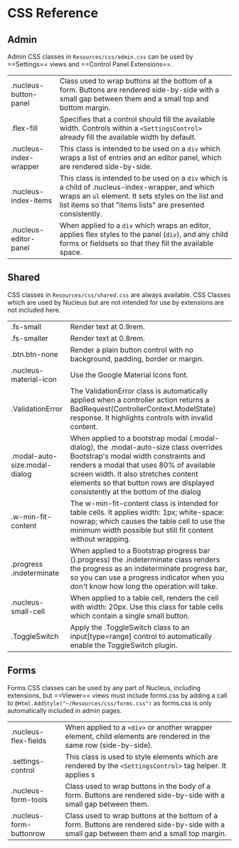 # CSS Reference

## Admin

Admin CSS classes in `Resources/css/admin.css` can be used by ==Settings== views and ==Control Panel Extensions==.

|                                  |                                                                                      |
|----------------------------------|--------------------------------------------------------------------------------------|
| .nucleus-button-panel            | Class used to wrap buttons at the bottom of a form.  Buttons are rendered side-by-side with a small gap between them and a small top and bottom margin. | 
| .flex-fill                       | Specifies that a control should fill the available width.  Controls within a `<SettingsControl>` already fill the available width by default.  | 
| .nucleus-index-wrapper           | This class is intended to be used on a `div` which wraps a list of entries and an editor panel, which are rendered side-by-side. | 
| .nucleus-index-items             | This class is intended to be used on a `div` which is a child of .nucleus-index-wrapper, and which wraps an `ul` element.  It sets styles on the list and list items so that "items lists" are presented consistently. | 
| .nucleus-editor-panel            | When applied to a `div` which wraps an editor, applies flex styles to the panel (`div`), and any child forms or fieldsets so that they fill the available space. | 

## Shared
CSS classes in `Resources/css/shared.css` are always available.  CSS Classes which are used by Nucleus but are not intended for use 
by extensions are not included here.

|                                  |                                                                                      |
|----------------------------------|--------------------------------------------------------------------------------------|
| .fs-small                        | Render text at 0.9rem. | 
| .fs-smaller                      | Render text at 0.8rem. | 
| .btn.btn-none                    | Render a plain button control with no background, padding, border or margin. | 
| .nucleus-material-icon           | Use the Google Material Icons font. | 
| .ValidationError                 | The ValidationError class is automatically applied when a controller action returns a BadRequest(ControllerContext.ModelState) response.  It highlights controls with invalid content. | 
| .modal-auto-size.modal-dialog    | When applied to a bootstrap modal (.modal-dialog), the .modal-auto-size class overrides Bootstrap's modal width constraints and renders a modal that uses 80% of available screen width.  It also stretches content elements so that button rows are displayed consistently at the bottom of the dialog | 
| .w-min-fit-content               | The w-min-fit-content class is intended for table cells.  It applies width: 1px; white-space: nowrap; which causes the table cell to use the minimum width possible but still fit content without wrapping. | 
| .progress .indeterminate         | When applied to a Bootstrap progress bar ().progress) the .indeterminate class renders the progress as an indeterminate progress bar, so you can use a progress indicator when you don't know how long the operation will take. | 
| .nucleus-small-cell              | When applied to a table cell, renders the cell with width: 20px.  Use this class for table cells which contain a single small button. | 
| .ToggleSwitch                    | Apply the .ToggleSwitch class to an input[type=range] control to automatically enable the ToggleSwitch plugin. | 

## Forms

Forms CSS classes can be used by any part of Nucleus, including extensions, but ==Viewer== views must include forms.css by 
adding a call to `@Html.AddStyle("~/Resources/css/forms.css")` as forms.css is only automatically included in admin pages.

|                                  |                                                                                      |
|----------------------------------|--------------------------------------------------------------------------------------|
| .nucleus-flex-fields             | When applied to a `<div>` or another wrapper element, child elements are rendered in the same row (side-by-side). | 
| .settings-control                | This class is used to style elements which are rendered by the `<SettingsControl>` tag helper.  It applies s | 
| .nucleus-form-tools              | Class used to wrap buttons in the body of a form.  Buttons are rendered side-by-side with a small gap between them. | 
| .nucleus-form-buttonrow          | Class used to wrap buttons at the bottom of a form.  Buttons are rendered side-by-side with a small gap between them and a small top margin. | 
